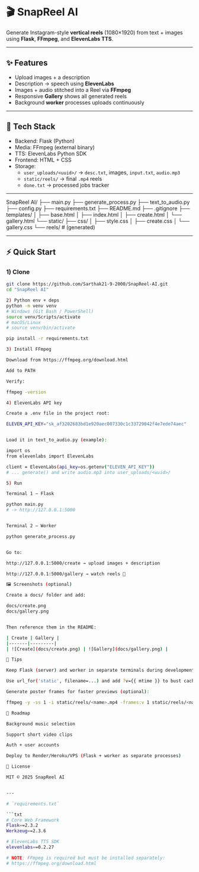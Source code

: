 # 🎬 SnapReel AI

Generate Instagram-style **vertical reels** (1080×1920) from text + images using **Flask**, **FFmpeg**, and **ElevenLabs TTS**.

---

## ✨ Features
- Upload images + a description
- Description → speech using **ElevenLabs**
- Images + audio stitched into a Reel via **FFmpeg**
- Responsive **Gallery** shows all generated reels
- Background **worker** processes uploads continuously

---

## 🧰 Tech Stack
- Backend: Flask (Python)
- Media: FFmpeg (external binary)
- TTS: ElevenLabs Python SDK
- Frontend: HTML + CSS
- Storage:
  - `user_uploads/<uuid>/` → `desc.txt`, images, `input.txt`, `audio.mp3`
  - `static/reels/` → final `.mp4` reels
  - `done.txt` → processed jobs tracker

---
SnapReel AI/
├── main.py
├── generate_process.py
├── text_to_audio.py
├── config.py
├── requirements.txt
├── README.md
├── .gitignore
├── templates/
│ ├── base.html
│ ├── index.html
│ ├── create.html
│ └── gallery.html
└── static/
├── css/
│ ├── style.css
│ ├── create.css
│ └── gallery.css
└── reels/ # (generated)


---

## ⚡ Quick Start

### 1) Clone
```bash
git clone https://github.com/Sarthak21-9-2000/SnapReel-AI.git
cd "SnapReel AI"

2) Python env + deps
python -m venv venv
# Windows (Git Bash / PowerShell)
source venv/Scripts/activate
# macOS/Linux
# source venv/bin/activate

pip install -r requirements.txt

3) Install FFmpeg

Download from https://ffmpeg.org/download.html

Add to PATH

Verify:

ffmpeg -version

4) ElevenLabs API key

Create a .env file in the project root:

ELEVEN_API_KEY="sk_af3202683bd1e920aec007330c1c33729042f4e7ede74aec"


Load it in text_to_audio.py (example):

import os
from elevenlabs import ElevenLabs

client = ElevenLabs(api_key=os.getenv("ELEVEN_API_KEY"))
# ... generate() and write audio.mp3 into user_uploads/<uuid>/

5) Run

Terminal 1 – Flask

python main.py
# -> http://127.0.0.1:5000


Terminal 2 – Worker

python generate_process.py


Go to:

http://127.0.0.1:5000/create → upload images + description

http://127.0.0.1:5000/gallery → watch reels 🎥

🖼️ Screenshots (optional)

Create a docs/ folder and add:

docs/create.png
docs/gallery.png


Then reference them in the README:

| Create | Gallery |
|-------|---------|
| ![Create](docs/create.png) | ![Gallery](docs/gallery.png) |

🧪 Tips

Keep Flask (server) and worker in separate terminals during development.

Use url_for('static', filename=...) and add ?v={{ mtime }} to bust cache on updated MP4s.

Generate poster frames for faster previews (optional):

ffmpeg -y -ss 1 -i static/reels/<name>.mp4 -frames:v 1 static/reels/<name>.jpg

🚀 Roadmap

Background music selection

Support short video clips

Auth + user accounts

Deploy to Render/Heroku/VPS (Flask + worker as separate processes)

📝 License

MIT © 2025 SnapReel AI


---

# `requirements.txt`

```txt
# Core Web Framework
Flask==2.3.2
Werkzeug==2.3.6

# ElevenLabs TTS SDK
elevenlabs==0.2.27

# NOTE: FFmpeg is required but must be installed separately:
# https://ffmpeg.org/download.html

